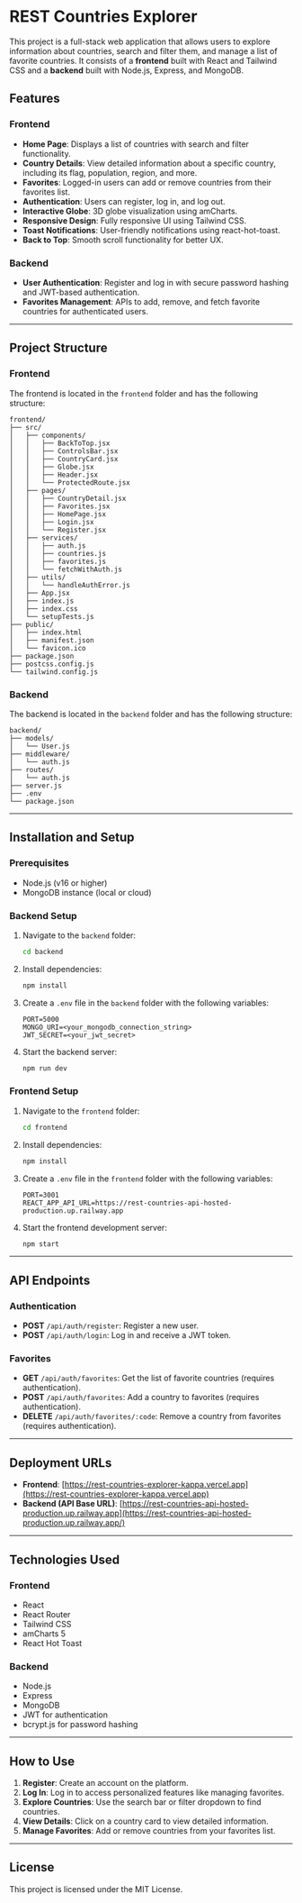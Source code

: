 # REST Countries Explorer

This project is a full-stack web application that allows users to explore information about countries, search and filter them, and manage a list of favorite countries. It consists of a **frontend** built with React and Tailwind CSS and a **backend** built with Node.js, Express, and MongoDB.

## Features

### Frontend
- **Home Page**: Displays a list of countries with search and filter functionality.
- **Country Details**: View detailed information about a specific country, including its flag, population, region, and more.
- **Favorites**: Logged-in users can add or remove countries from their favorites list.
- **Authentication**: Users can register, log in, and log out.
- **Interactive Globe**: 3D globe visualization using amCharts.
- **Responsive Design**: Fully responsive UI using Tailwind CSS.
- **Toast Notifications**: User-friendly notifications using react-hot-toast.
- **Back to Top**: Smooth scroll functionality for better UX.

### Backend
- **User Authentication**: Register and log in with secure password hashing and JWT-based authentication.
- **Favorites Management**: APIs to add, remove, and fetch favorite countries for authenticated users.

---

## Project Structure

### Frontend
The frontend is located in the `frontend` folder and has the following structure:
```
frontend/
├── src/
│   ├── components/
│   │   ├── BackToTop.jsx
│   │   ├── ControlsBar.jsx
│   │   ├── CountryCard.jsx
│   │   ├── Globe.jsx
│   │   ├── Header.jsx
│   │   └── ProtectedRoute.jsx
│   ├── pages/
│   │   ├── CountryDetail.jsx
│   │   ├── Favorites.jsx
│   │   ├── HomePage.jsx
│   │   ├── Login.jsx
│   │   └── Register.jsx
│   ├── services/
│   │   ├── auth.js
│   │   ├── countries.js
│   │   ├── favorites.js
│   │   └── fetchWithAuth.js
│   ├── utils/
│   │   └── handleAuthError.js
│   ├── App.jsx
│   ├── index.js
│   ├── index.css
│   └── setupTests.js
├── public/
│   ├── index.html
│   ├── manifest.json
│   └── favicon.ico
├── package.json
├── postcss.config.js
└── tailwind.config.js
```

### Backend
The backend is located in the `backend` folder and has the following structure:
```
backend/
├── models/
│   └── User.js
├── middleware/
│   └── auth.js
├── routes/
│   └── auth.js
├── server.js
├── .env
└── package.json
```

---

## Installation and Setup

### Prerequisites
- Node.js (v16 or higher)
- MongoDB instance (local or cloud)

### Backend Setup
1. Navigate to the `backend` folder:
    ```bash
    cd backend
    ```
2. Install dependencies:
    ```bash
    npm install
    ```
3. Create a `.env` file in the `backend` folder with the following variables:
    ```
    PORT=5000
    MONGO_URI=<your_mongodb_connection_string>
    JWT_SECRET=<your_jwt_secret>
    ```
4. Start the backend server:
    ```bash
    npm run dev
    ```

### Frontend Setup
1. Navigate to the `frontend` folder:
    ```bash
    cd frontend
    ```
2. Install dependencies:
    ```bash
    npm install
    ```
3. Create a `.env` file in the `frontend` folder with the following variables:
    ```
    PORT=3001
    REACT_APP_API_URL=https://rest-countries-api-hosted-production.up.railway.app
    ```
4. Start the frontend development server:
    ```bash
    npm start
    ```

---

## API Endpoints

### Authentication
- **POST** `/api/auth/register`: Register a new user.
- **POST** `/api/auth/login`: Log in and receive a JWT token.

### Favorites
- **GET** `/api/auth/favorites`: Get the list of favorite countries (requires authentication).
- **POST** `/api/auth/favorites`: Add a country to favorites (requires authentication).
- **DELETE** `/api/auth/favorites/:code`: Remove a country from favorites (requires authentication).

---

## Deployment URLs

- **Frontend**: [https://rest-countries-explorer-kappa.vercel.app](https://rest-countries-explorer-kappa.vercel.app) 
- **Backend (API Base URL)**: [https://rest-countries-api-hosted-production.up.railway.app](https://rest-countries-api-hosted-production.up.railway.app/)  

---

## Technologies Used

### Frontend
- React
- React Router
- Tailwind CSS
- amCharts 5
- React Hot Toast

### Backend
- Node.js
- Express
- MongoDB
- JWT for authentication
- bcrypt.js for password hashing

---

## How to Use

1. **Register**: Create an account on the platform.
2. **Log In**: Log in to access personalized features like managing favorites.
3. **Explore Countries**: Use the search bar or filter dropdown to find countries.
4. **View Details**: Click on a country card to view detailed information.
5. **Manage Favorites**: Add or remove countries from your favorites list.

---

## License
This project is licensed under the MIT License.

<!--
---

[![Review Assignment Due Date](https://classroom.github.com/assets/deadline-readme-button-22041afd0340ce965d47ae6ef1cefeee28c7c493a6346c4f15d667ab976d596c.svg)](https://classroom.github.com/a/mNaxAqQD)
-->
